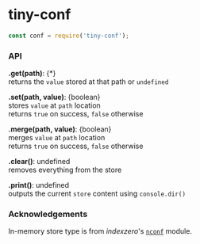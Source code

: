 # tiny-conf


```js
const conf = require('tiny-conf');
```

### API
**.get(path)**: {*}  
returns the `value` stored at that path or `undefined`  

**.set(path, value)**: {boolean}  
stores `value` at `path` location  
returns `true` on success, `false` otherwise

**.merge(path, value)**: {boolean}  
merges `value` at `path` location  
returns `true` on success, `false` otherwise

**.clear()**: undefined  
removes everything from the store

**.print()**: undefined  
outputs the current `store` content using `console.dir()`

### Acknowledgements
In-memory store type is from *indexzero*'s [`nconf`](https://github.com/indexzero/nconf/blob/master/lib/nconf/stores/memory.js) module.
